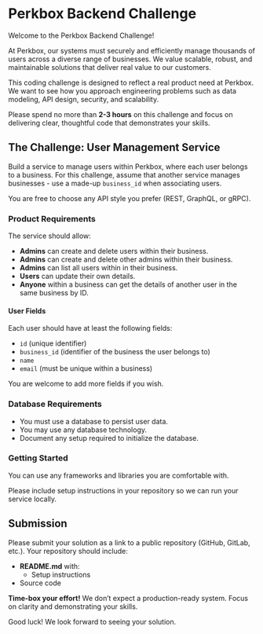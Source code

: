 # Perkbox Backend Challenge

Welcome to the Perkbox Backend Challenge!

At Perkbox, our systems must securely and efficiently manage thousands of users across a diverse range of businesses.
We value scalable, robust, and maintainable solutions that deliver real value to our customers.

This coding challenge is designed to reflect a real product need at Perkbox.
We want to see how you approach engineering problems such as data modeling, API design, security, and scalability.

Please spend no more than **2-3 hours** on this challenge and focus on delivering clear, thoughtful code that demonstrates your skills.

## The Challenge: User Management Service

Build a service to manage users within Perkbox, where each user belongs to a business.
For this challenge, assume that another service manages businesses - use a made-up `business_id` when associating users.

You are free to choose any API style you prefer (REST, GraphQL, or gRPC).

### Product Requirements

The service should allow:

- **Admins** can create and delete users within their business.
- **Admins** can create and delete other admins within their business.
- **Admins** can list all users within in their business.
- **Users** can update their own details.
- **Anyone** within a business can get the details of another user in the same business by ID.

#### User Fields

Each user should have at least the following fields:
- `id` (unique identifier)
- `business_id` (identifier of the business the user belongs to)
- `name`
- `email` (must be unique within a business)

You are welcome to add more fields if you wish.

### Database Requirements

- You must use a database to persist user data.
- You may use any database technology.
- Document any setup required to initialize the database.

### Getting Started

You can use any frameworks and libraries you are comfortable with.

Please include setup instructions in your repository so we can run your service locally.

## Submission

Please submit your solution as a link to a public repository (GitHub, GitLab, etc.). Your repository should include:

- **README.md** with:
  - Setup instructions
- Source code

**Time-box your effort!** We don’t expect a production-ready system. Focus on clarity and demonstrating your skills.

Good luck! We look forward to seeing your solution.
